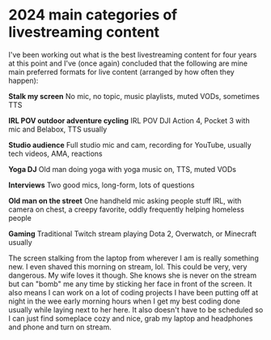 # 2024 main categories of livestreaming content

I've been working out what is the best livestreaming content for four years at this point and I've (once again) concluded that the following are mine main preferred formats for live content (arranged by how often they happen):

**Stalk my screen**
No mic, no topic, music playlists, muted VODs, sometimes TTS

**IRL POV outdoor adventure cycling** 
IRL POV DJI Action 4, Pocket 3 with mic and Belabox, TTS usually

**Studio audience**
Full studio mic and cam, recording for YouTube, usually tech videos, AMA, reactions

**Yoga DJ**
Old man doing yoga with yoga music on, TTS, muted VODs

**Interviews**
Two good mics, long-form, lots of questions

**Old man on the street**
One handheld mic asking people stuff IRL, with camera on chest, a creepy favorite, oddly frequently helping homeless people

**Gaming**
Traditional Twitch stream playing Dota 2, Overwatch, or Minecraft usually

The screen stalking from the laptop from wherever I am is really something new. I even shaved this morning on stream, lol. This could be very, very dangerous. My wife loves it though. She knows she is never on the stream but can "bomb" me any time by sticking her face in front of the screen. It also means I can work on a lot of coding projects I have been putting off at night in the wee early morning hours when I get my best coding done usually while laying next to her here. It also doesn't have to be scheduled so I can just find someplace cozy and nice, grab my laptop and headphones and phone and turn on stream.
